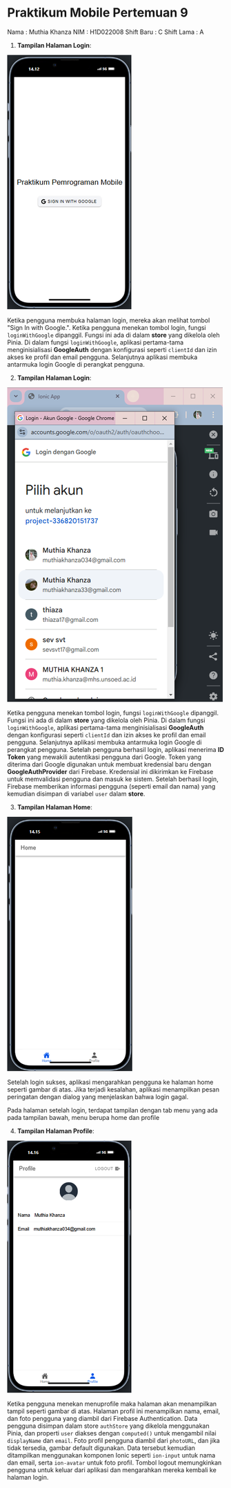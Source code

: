 # Praktikum Mobile Pertemuan 9

Nama : Muthia Khanza
NIM : H1D022008
Shift Baru : C
Shift Lama : A

1. **Tampilan Halaman Login**:

![Lampiran Tampilan](1.png)

Ketika pengguna membuka halaman login, mereka akan melihat tombol "Sign In with Google.". Ketika pengguna menekan tombol login, fungsi `loginWithGoogle` dipanggil. Fungsi ini ada di dalam **store** yang dikelola oleh Pinia. Di dalam fungsi `loginWithGoogle`, aplikasi pertama-tama menginisialisasi **GoogleAuth** dengan konfigurasi seperti `clientId` dan izin akses ke profil dan email pengguna. Selanjutnya aplikasi membuka antarmuka login Google di perangkat pengguna.

2. **Tampilan Halaman Login**:

![Lampiran Tampilan](2.png)

Ketika pengguna menekan tombol login, fungsi `loginWithGoogle` dipanggil. Fungsi ini ada di dalam **store** yang dikelola oleh Pinia. Di dalam fungsi `loginWithGoogle`, aplikasi pertama-tama menginisialisasi **GoogleAuth** dengan konfigurasi seperti `clientId` dan izin akses ke profil dan email pengguna. Selanjutnya aplikasi membuka antarmuka login Google di perangkat pengguna. Setelah pengguna berhasil login, aplikasi menerima **ID Token** yang mewakili autentikasi pengguna dari Google. Token yang diterima dari Google digunakan untuk membuat kredensial baru dengan **GoogleAuthProvider** dari Firebase. Kredensial ini dikirimkan ke Firebase untuk memvalidasi pengguna dan masuk ke sistem. Setelah berhasil login, Firebase memberikan informasi pengguna (seperti email dan nama) yang kemudian disimpan di variabel `user` dalam **store**.

3. **Tampilan Halaman Home**:

![Lampiran Tampilan](3.png)

Setelah login sukses, aplikasi mengarahkan pengguna ke halaman home seperti gambar di atas. Jika terjadi kesalahan, aplikasi menampilkan pesan peringatan dengan dialog yang menjelaskan bahwa login gagal.

Pada halaman setelah login, terdapat tampilan dengan tab menu yang ada pada tampilan bawah, menu berupa home dan profile

4. **Tampilan Halaman Profile**:

![Lampiran Tampilan](4.png)

Ketika pengguna menekan menuprofile maka halaman akan menampilkan tampil seperti gambar di atas. Halaman profil ini menampilkan nama, email, dan foto pengguna yang diambil dari Firebase Authentication. Data pengguna disimpan dalam store `authStore` yang dikelola menggunakan Pinia, dan properti `user` diakses dengan `computed()` untuk mengambil nilai `displayName` dan `email`. Foto profil pengguna diambil dari `photoURL`, dan jika tidak tersedia, gambar default digunakan. Data tersebut kemudian ditampilkan menggunakan komponen Ionic seperti `ion-input` untuk nama dan email, serta `ion-avatar` untuk foto profil. Tombol logout memungkinkan pengguna untuk keluar dari aplikasi dan mengarahkan mereka kembali ke halaman login.
